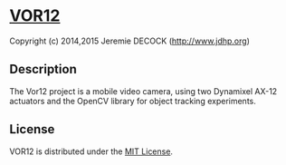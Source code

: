 # [VOR12](http://www.jdhp.org/projects_en.html)

Copyright (c) 2014,2015 Jeremie DECOCK (http://www.jdhp.org)

## Description

The Vor12 project is a mobile video camera, using two Dynamixel
AX-12 actuators and the OpenCV library for object tracking experiments. 

## License

VOR12 is distributed under the [MIT License](http://opensource.org/licenses/MIT).

